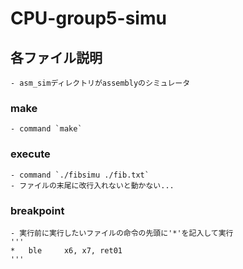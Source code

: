 # CPU-group5-simu

## 各ファイル説明
    - asm_simディレクトリがassemblyのシミュレータ

### make
    - command `make`
### execute
    - command `./fibsimu ./fib.txt`
    - ファイルの末尾に改行入れないと動かない...

### breakpoint
    - 実行前に実行したいファイルの命令の先頭に'*'を記入して実行
    '''
    *	ble		x6, x7, ret01
    ''' 
